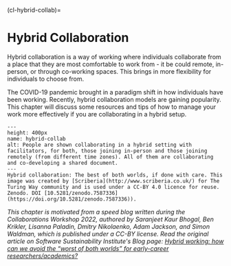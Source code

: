 (cl-hybrid-collab)=
# Hybrid Collaboration

Hybrid collaboration is a way of working where individuals collaborate from a place that they are most comfortable to work from - it be could remote, in-person, or through co-working spaces. This brings in more flexibility for individuals to choose from.

The COVID-19 pandemic brought in a paradigm shift in how individuals have been working. Recently, hybrid collaboration models are gaining popularity. This chapter will discuss some resources and tips of how to manage your work more effectively if you are collaborating in a hybrid setup.

```{figure} ../figures/ethics.*
---
height: 400px
name: hybrid-collab
alt: People are shown collaborating in a hybrid setting with facilitators, for both, those joining in-person and those joining remotely (from different time zones). All of them are collaborating and co-developing a shared document.
---
Hybrid collaboration: The best of both worlds, if done with care. This image was created by [Scriberia](http://www.scriberia.co.uk/) for The Turing Way community and is used under a CC-BY 4.0 licence for reuse. Zenodo. DOI [10.5281/zenodo.7587336](https://doi.org/10.5281/zenodo.7587336)).
```

<!--- Add a summary of all the subchapters --->

*This chapter is motivated from a speed blog written during the Collaborations Workshop 2022, authored by Saranjeet Kaur Bhogal, Ben Krikler, Lisanna Paladin, Dmitry Nikolaenko, Adam Jackson, and Simon Waldman, which is published under a CC-BY license. Read the original article on Software Sustainability Institute's Blog page: [Hybrid working: how can we avoid the “worst of both worlds” for early-career researchers/academics?](https://software.ac.uk/blog/2023-01-16-hybrid-working-how-can-we-avoid-worst-both-worlds-early-career-researchersacademics)* 
